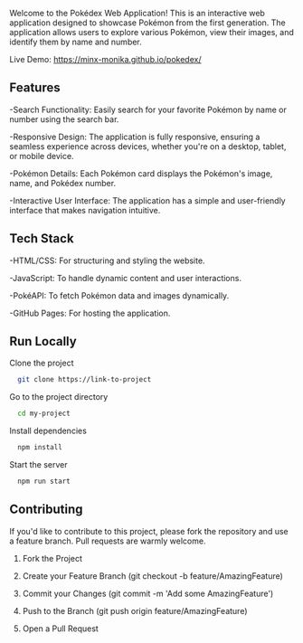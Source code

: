 
Welcome to the Pokédex Web Application! This is an interactive web application designed to showcase Pokémon from the first generation. The application allows users to explore various Pokémon, view their images, and identify them by name and number.

Live Demo: https://minx-monika.github.io/pokedex/

## Features
-Search Functionality: Easily search for your favorite Pokémon by name or number using the search bar.

-Responsive Design: The application is fully responsive, ensuring a seamless experience across devices, whether you're on a desktop, tablet, or mobile device.

-Pokémon Details: Each Pokémon card displays the Pokémon's image, name, and Pokédex number.

-Interactive User Interface: The application has a simple and user-friendly interface that makes navigation intuitive.


## Tech Stack

-HTML/CSS: For structuring and styling the website.

-JavaScript: To handle dynamic content and user interactions.

-PokéAPI: To fetch Pokémon data and images dynamically.

-GitHub Pages: For hosting the application.


## Run Locally

Clone the project

```bash
  git clone https://link-to-project
```

Go to the project directory

```bash
  cd my-project
```

Install dependencies

```bash
  npm install
```

Start the server

```bash
  npm run start
```


## Contributing

If you'd like to contribute to this project, please fork the repository and use a feature branch. Pull requests are warmly welcome.

1. Fork the Project

2. Create your Feature Branch (git checkout -b feature/AmazingFeature)

3. Commit your Changes (git commit -m 'Add some AmazingFeature')

4. Push to the Branch (git push origin feature/AmazingFeature)

5. Open a Pull Request



